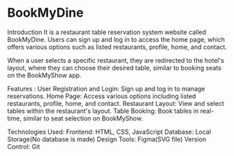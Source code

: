 # BookMyDine
Introduction
It is a restaurant table reservation system website called BookMyDine. Users can sign up and log in to access the home page, which offers various options such as listed restaurants, profile, home, and contact.

When a user selects a specific restaurant, they are redirected to the hotel's layout, where they can choose their desired table, similar to booking seats on the BookMyShow app.

Features :
User Registration and Login: Sign up and log in to manage reservations.
Home Page: Access various options including listed restaurants, profile, home, and contact.
Restaurant Layout: View and select tables within the restaurant's layout.
Table Booking: Book tables in real-time, similar to seat selection on BookMyShow.

Technologies Used:
Frontend: HTML, CSS, JavaScript
Database: Local Storage(No database is made)
Design Tools: Figma(SVG file)
Version Control: Git
